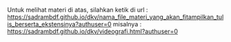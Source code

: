 Untuk melihat materi di atas, silahkan ketik di url :
https://sadrambdf.github.io/dkv/nama_file_materi_yang_akan_fitampilkan_tulis_berserta_ekstensinya?authuser=0
misalnya :
https://sadrambdf.github.io/dkv/videografi.html?authuser=0
